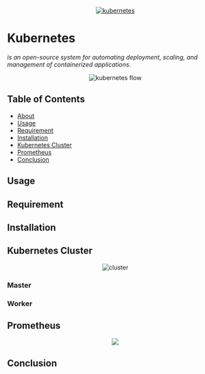 <p align="center"><a href="https://kubernetes.io"><img src="https://upload.wikimedia.org/wikipedia/commons/thumb/3/39/Kubernetes_logo_without_workmark.svg/440px-Kubernetes_logo_without_workmark.svg.png" title="kubernetes" alt="kubernetes"></a></p>

<a name="kubernetes"></a>
# Kubernetes
*is an open-source system for automating deployment, scaling, and management of containerized applications.*
<p align="center"><img src="https://d33wubrfki0l68.cloudfront.net/69e55f968a6f44613384615c6a78b881bfe28bd6/42cd3/_common-resources/images/flower.svg" title="kubernetes flow" alt="kubernetes flow"></p>

## Table of Contents
* [About](#kubernetes)
* [Usage](#usage)
* [Requirement](#requirement)
* [Installation](#installation)
* [Kubernetes Cluster](#kubernetesCluster)
* [Prometheus](#prometheus)
* [Conclusion](#conclusion)

<a name="usage"></a>
## Usage

<a name="requirement"></a>
## Requirement

<a name="installation"></a>
## Installation

<a name="kubernetesCluster"></a>
## Kubernetes Cluster
<p align="center"><img src="https://d33wubrfki0l68.cloudfront.net/99d9808dcbf2880a996ed50d308a186b5900cec9/40b94/docs/tutorials/kubernetes-basics/public/images/module_01_cluster.svg" title="cluster" alt="cluster"></p>

### Master

### Worker

<a name="prometheus"></a>
## Prometheus
<p align="center"><img src="https://steiniche.net/wp-content/uploads/2018/03/prometheus_logo.png"></p>

<a name="conclusion"></a>
## Conclusion
